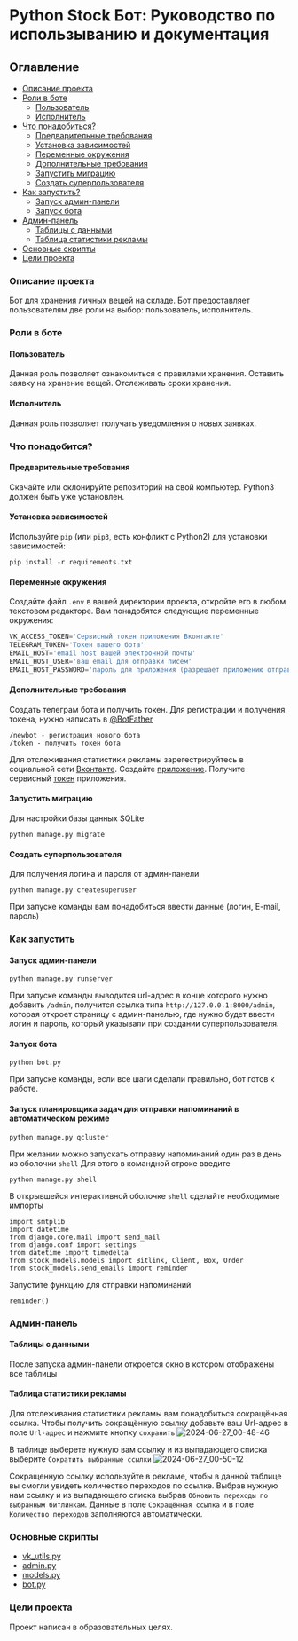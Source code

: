 # Python Stock Бот: Руководство по использыванию и документация
## Оглавление
- [Описание проекта](https://github.com/18372738/tg_bot_stock?tab=readme-ov-file#описание-проекта)
- [Роли в боте](https://github.com/18372738/tg_bot_stock?tab=readme-ov-file#роли-в-боте)
  - [Пользователь](https://github.com/18372738/tg_bot_stock?tab=readme-ov-file#пользователь)
  - [Исполнитель](https://github.com/18372738/tg_bot_stock?tab=readme-ov-file#исполнитель)
- [Что понадобиться?](https://github.com/18372738/tg_bot_stock?tab=readme-ov-file#что-понадобится)
  - [Предварительные требования](https://github.com/18372738/tg_bot_stock?tab=readme-ov-file#предварительные-требования)
  - [Установка зависимостей](https://github.com/18372738/tg_bot_stock?tab=readme-ov-file#установка-зависимостей)
  - [Переменные окружения](https://github.com/18372738/tg_bot_stock?tab=readme-ov-file#переменные-окружения)
  - [Дополнительные требования](https://github.com/18372738/tg_bot_stock?tab=readme-ov-file#дополнительные-требования)
  - [Запустить миграцию](https://github.com/18372738/tg_bot_stock?tab=readme-ov-file#запустить-миграцию)
  - [Создать суперпользователя](https://github.com/18372738/tg_bot_stock?tab=readme-ov-file#создать-суперпользователя) 
- [Как запустить?](https://github.com/18372738/tg_bot_stock?tab=readme-ov-file#как-запустить)
  - [Запуск админ-панели](https://github.com/18372738/tg_bot_stock?tab=readme-ov-file#запуск-админ-панели)
  - [Запуск бота](https://github.com/18372738/tg_bot_stock?tab=readme-ov-file#запуск-бота)
- [Админ-панель](https://github.com/18372738/tg_bot_stock?tab=readme-ov-file#админ-панель)
  - [Таблицы с данными](https://github.com/18372738/tg_bot_stock?tab=readme-ov-file#таблицы-с-данными)
  - [Таблица статистики рекламы](https://github.com/18372738/tg_bot_stock?tab=readme-ov-file#таблица-статистики-рекламы)
- [Основные скрипты](https://github.com/18372738/tg_bot_stock?tab=readme-ov-file#основные-скрипты)
- [Цели проекта](https://github.com/18372738/tg_bot_stock?tab=readme-ov-file#цели-проекта)
### Описание проекта
Бот для хранения личных вещей на складе. Бот предоставляет пользователям две роли на выбор: пользователь, исполнитель. 
### Роли в боте
#### Пользователь 
Данная роль позволяет ознакомиться с правилами хранения. Оставить заявку на хранение вещей. Отслеживать сроки хранения.
#### Исполнитель
Данная роль позволяет получать уведомления о новых заявках.
### Что понадобится?
#### Предварительные требования
Скачайте или склонируйте репозиторий на свой компьютер.
Python3 должен быть уже установлен. 
#### Установка зависимостей
Используйте `pip` (или `pip3`, есть конфликт с Python2) для установки зависимостей:
```commandline
pip install -r requirements.txt
```
#### Переменные окружения
Создайте файл ```.env``` в вашей директории проекта, откройте его в любом текстовом редакторе. Вам понадобятся следующие переменные окружения:
```python
VK_ACCESS_TOKEN='Сервисный токен приложения Вконтакте'
TELEGRAM_TOKEN='Токен вашего бота'
EMAIL_HOST='email host вашей электронной почты'
EMAIL_HOST_USER='ваш email для отправки писем'
EMAIL_HOST_PASSWORD='пароль для приложения (разрешает приложению отправлять письма)'
```
#### Дополнительные требования
Создать телеграм бота и получить токен. Для регистрации и получения токена, нужно написать в [@BotFather](https://t.me/BotFather)
```
/newbot - регистрация нового бота
/token - получить токен бота 
```
Для отслеживания статистики рекламы зарегестрируйтесь в социальной сети [Вконтакте](https://vk.com). Создайте [приложение](https://id.vk.com/about/business/go/docs/ru/vkid/latest/vk-id/connection/create-application). Получите сервисный [токен](https://id.vk.com/about/business/go/docs/ru/vkid/latest/vk-id/connection/tokens/service-token) приложения.
#### Запустить миграцию
Для настройки базы данных SQLite
```bush
python manage.py migrate
```
#### Создать суперпользователя 
Для получения логина и пароля от админ-панели
```bush
python manage.py createsuperuser
```
При запуске команды вам понадобиться ввести данные (логин, E-mail, пароль)
### Как запустить 
#### Запуск админ-панели 
```bush
python manage.py runserver
```


При запуске команды выводится url-адрес в конце которого нужно добавить ```/admin```, получится ссылка типа ```http://127.0.0.1:8000/admin```, которая откроет страницу с админ-панелью, где нужно будет ввести логин и пароль, который указывали при создании суперпользователя.
#### Запуск бота
```bush
python bot.py
```
При запуске команды, если все шаги сделали правильно, бот готов к работе.
#### Запуск планировщика задач для отправки напоминаний в автоматическом режиме
```bush
python manage.py qcluster
```
При желании можно запускать отправку напоминаний один раз в день из оболочки ```shell```
Для этого в командной строке введите
```bush
python manage.py shell
```
В открывшейся интерактивной оболочке ```shell``` сделайте необходимые импорты

```commandline
import smtplib
import datetime
from django.core.mail import send_mail
from django.conf import settings
from datetime import timedelta
from stock_models.models import Bitlink, Client, Box, Order
from stock_models.send_emails import reminder
```
Запустите функцию для отправки напоминаний
```commandline
reminder()
```

### Админ-панель
#### Таблицы с данными
После запуска админ-пaнели откроется окно в котором отображены все таблицы

#### Таблица статистики рекламы
Для отслеживания статистики рекламы вам понадобиться сокращённая ссылка. 
Чтобы получить сокращённую ссылку добавьте ваш Url-адрес в поле ```Url-адрес``` и нажмите кнопку ```сохранить```
![2024-06-27_00-48-46](https://github.com/18372738/tg_bot_stock/assets/133884450/5ed0358d-3c70-46e4-bb3f-f742b4333da3)

В таблице выберете нужную вам ссылку и из  выпадающего списка выберите ```Сократить выбранные ссылки``` 
![2024-06-27_00-50-12](https://github.com/18372738/tg_bot_stock/assets/133884450/bf2ca746-d51a-4d94-8100-3d90e1acc742)

Сокращенную ссылку используйте в рекламе, чтобы в данной таблице вы смогли увидеть количество переходов по ссылке. Выбрав нужную нам ссылку и из выпадающего списка выбрав ```Обновить переходы по выбранным битлинкам```.
Данные в поле ```Сокращённая ссылка``` и в поле ```Количество переходов``` заполняются автоматически.
### Основные скрипты
- [vk_utils.py](https://github.com/18372738/tg_bot_stock/blob/main/vk_utils.py)
- [admin.py](https://github.com/18372738/tg_bot_stock/blob/main/stock_models/admin.py)
- [models.py]()
- [bot.py]()
### Цели проекта
Проект написан в образовательных целях.



